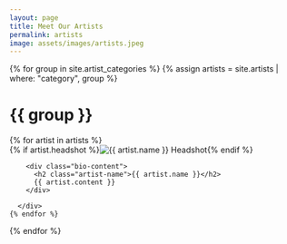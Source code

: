 ```yaml
---
layout: page
title: Meet Our Artists
permalink: artists
image: assets/images/artists.jpeg
---
```


{% for group in site.artist_categories %}
  {% assign artists = site.artists | where: "category", group %}
  <div class="artist-category">
    <h1 class="category-name">{{ group }}</h1>
    {% for artist in artists %}
      <div class="artist-bio">
        {% if artist.headshot %}<img class="headshot" src="{{ artist.headshot }}" alt="{{ artist.name }} Headshot" />{% endif %}

        <div class="bio-content">
          <h2 class="artist-name">{{ artist.name }}</h2>
          {{ artist.content }}
        </div>

      </div>
    {% endfor %}
  </div>
{% endfor %}

